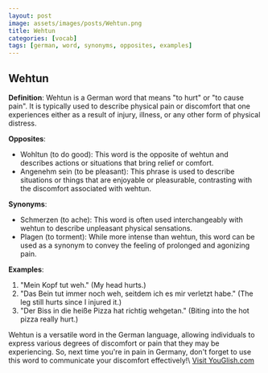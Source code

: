 ```yaml
---
layout: post
image: assets/images/posts/Wehtun.png
title: Wehtun
categories: [vocab]
tags: [german, word, synonyms, opposites, examples]
---
```


## Wehtun

**Definition**:
Wehtun is a German word that means "to hurt" or "to cause pain". It is typically used to describe physical pain or discomfort that one experiences either as a result of injury, illness, or any other form of physical distress. 

**Opposites**:
- Wohltun (to do good): This word is the opposite of wehtun and describes actions or situations that bring relief or comfort.
- Angenehm sein (to be pleasant): This phrase is used to describe situations or things that are enjoyable or pleasurable, contrasting with the discomfort associated with wehtun.

**Synonyms**:
- Schmerzen (to ache): This word is often used interchangeably with wehtun to describe unpleasant physical sensations.
- Plagen (to torment): While more intense than wehtun, this word can be used as a synonym to convey the feeling of prolonged and agonizing pain.

**Examples**:

1. "Mein Kopf tut weh." (My head hurts.)
2. "Das Bein tut immer noch weh, seitdem ich es mir verletzt habe." (The leg still hurts since I injured it.)
3. "Der Biss in die heiße Pizza hat richtig wehgetan." (Biting into the hot pizza really hurt.)

Wehtun is a versatile word in the German language, allowing individuals to express various degrees of discomfort or pain that they may be experiencing. So, next time you're in pain in Germany, don't forget to use this word to communicate your discomfort effectively!\ <a id="yg-widget-0" class="youglish-widget" data-query="Wehtun" data-lang="german" data-components="8412" data-auto-start="0" data-bkg-color="theme_light" data-title="How%20to%20pronounce%20Wehtun%20in%20German"  rel="nofollow" href="https://youglish.com">Visit YouGlish.com</a><script async src="https://youglish.com/public/emb/widget.js" charset="utf-8"></script>